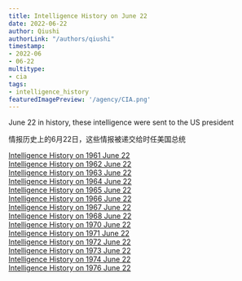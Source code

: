 ```yaml
---
title: Intelligence History on June 22
date: 2022-06-22
author: Qiushi 
authorLink: "/authors/qiushi"
timestamp: 
- 2022-06
- 06-22
multitype: 
- cia
tags: 
- intelligence_history
featuredImagePreview: '/agency/CIA.png'
---
```



June 22 in history, these intelligence were sent to the US president

情报历史上的6月22日，这些情报被递交给时任美国总统

<!--more-->







[Intelligence History on 1961 June 22](/dailybrief/1961-06-22)   
[Intelligence History on 1962 June 22](/dailybrief/1962-06-22)   
[Intelligence History on 1963 June 22](/dailybrief/1963-06-22)   
[Intelligence History on 1964 June 22](/dailybrief/1964-06-22)   
[Intelligence History on 1965 June 22](/dailybrief/1965-06-22)   
[Intelligence History on 1966 June 22](/dailybrief/1966-06-22)   
[Intelligence History on 1967 June 22](/dailybrief/1967-06-22)   
[Intelligence History on 1968 June 22](/dailybrief/1968-06-22)   
[Intelligence History on 1970 June 22](/dailybrief/1970-06-22)   
[Intelligence History on 1971 June 22](/dailybrief/1971-06-22)   
[Intelligence History on 1972 June 22](/dailybrief/1972-06-22)   
[Intelligence History on 1973 June 22](/dailybrief/1973-06-22)   
[Intelligence History on 1974 June 22](/dailybrief/1974-06-22)   
[Intelligence History on 1976 June 22](/dailybrief/1976-06-22)   
